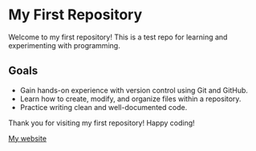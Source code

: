 # My First Repository

Welcome to my first repository! This is a test repo for learning and experimenting with programming.

## Goals

- Gain hands-on experience with version control using Git and GitHub.
- Learn how to create, modify, and organize files within a repository.
- Practice writing clean and well-documented code.

Thank you for visiting my first repository! Happy coding!

[My website][def]

[def]: https://atakan.ninja